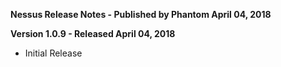 **Nessus Release Notes - Published by Phantom April 04, 2018**


**Version 1.0.9 - Released April 04, 2018**

* Initial Release
